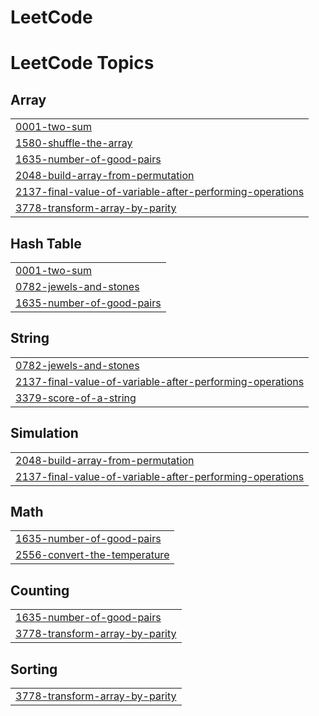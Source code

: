 # LeetCode
<!---LeetCode Topics Start-->
# LeetCode Topics
## Array
|  |
| ------- |
| [0001-two-sum](https://github.com/Guhanfozzy/LeetCode/tree/master/0001-two-sum) |
| [1580-shuffle-the-array](https://github.com/Guhanfozzy/LeetCode/tree/master/1580-shuffle-the-array) |
| [1635-number-of-good-pairs](https://github.com/Guhanfozzy/LeetCode/tree/master/1635-number-of-good-pairs) |
| [2048-build-array-from-permutation](https://github.com/Guhanfozzy/LeetCode/tree/master/2048-build-array-from-permutation) |
| [2137-final-value-of-variable-after-performing-operations](https://github.com/Guhanfozzy/LeetCode/tree/master/2137-final-value-of-variable-after-performing-operations) |
| [3778-transform-array-by-parity](https://github.com/Guhanfozzy/LeetCode/tree/master/3778-transform-array-by-parity) |
## Hash Table
|  |
| ------- |
| [0001-two-sum](https://github.com/Guhanfozzy/LeetCode/tree/master/0001-two-sum) |
| [0782-jewels-and-stones](https://github.com/Guhanfozzy/LeetCode/tree/master/0782-jewels-and-stones) |
| [1635-number-of-good-pairs](https://github.com/Guhanfozzy/LeetCode/tree/master/1635-number-of-good-pairs) |
## String
|  |
| ------- |
| [0782-jewels-and-stones](https://github.com/Guhanfozzy/LeetCode/tree/master/0782-jewels-and-stones) |
| [2137-final-value-of-variable-after-performing-operations](https://github.com/Guhanfozzy/LeetCode/tree/master/2137-final-value-of-variable-after-performing-operations) |
| [3379-score-of-a-string](https://github.com/Guhanfozzy/LeetCode/tree/master/3379-score-of-a-string) |
## Simulation
|  |
| ------- |
| [2048-build-array-from-permutation](https://github.com/Guhanfozzy/LeetCode/tree/master/2048-build-array-from-permutation) |
| [2137-final-value-of-variable-after-performing-operations](https://github.com/Guhanfozzy/LeetCode/tree/master/2137-final-value-of-variable-after-performing-operations) |
## Math
|  |
| ------- |
| [1635-number-of-good-pairs](https://github.com/Guhanfozzy/LeetCode/tree/master/1635-number-of-good-pairs) |
| [2556-convert-the-temperature](https://github.com/Guhanfozzy/LeetCode/tree/master/2556-convert-the-temperature) |
## Counting
|  |
| ------- |
| [1635-number-of-good-pairs](https://github.com/Guhanfozzy/LeetCode/tree/master/1635-number-of-good-pairs) |
| [3778-transform-array-by-parity](https://github.com/Guhanfozzy/LeetCode/tree/master/3778-transform-array-by-parity) |
## Sorting
|  |
| ------- |
| [3778-transform-array-by-parity](https://github.com/Guhanfozzy/LeetCode/tree/master/3778-transform-array-by-parity) |
<!---LeetCode Topics End-->